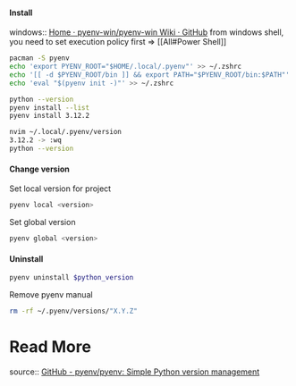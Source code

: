 #### Install
windows:: [Home · pyenv-win/pyenv-win Wiki · GitHub](https://github.com/pyenv-win/pyenv-win/wiki)
from windows shell, you need to set execution policy first => [[All#Power Shell]]
```sh
pacman -S pyenv
echo 'export PYENV_ROOT="$HOME/.local/.pyenv"' >> ~/.zshrc
echo '[[ -d $PYENV_ROOT/bin ]] && export PATH="$PYENV_ROOT/bin:$PATH"' >> ~/.zshrc
echo 'eval "$(pyenv init -)"' >> ~/.zshrc

python --version
pyenv install --list
pyenv install 3.12.2

nvim ~/.local/.pyenv/version
3.12.2 -> :wq
python --version
```
#### Change version
Set local version for project
```sh
pyenv local <version>
```
Set global version
```sh
pyenv global <version>
```
#### Uninstall
```sh
pyenv uninstall $python_version
```
Remove pyenv manual
```sh
rm -rf ~/.pyenv/versions/"X.Y.Z"
```
# Read More
source:: [GitHub - pyenv/pyenv: Simple Python version management](https://github.com/pyenv/pyenv)

